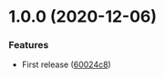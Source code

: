 # 1.0.0 (2020-12-06)


### Features

* First release ([60024c8](https://github.com/xtremespb/zoia3/commit/60024c8f23e34b82e038c2b441bccb88efba547c))
